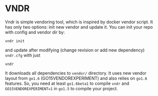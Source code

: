 # VNDR

Vndr is simple vendoring tool, which is inspired by docker vendor script.
It has only two options: init new vendor and update it.
You can init your repo with config and vendor dir by:
```
vndr init
```
and update after modifying (change revision or add new dependency) `vndr.cfg`
with just
```
vndr
```

It downloads all dependencies to `vendor/` directory. It uses new vendor layout
from `go1.6` (GO15VENDOREXPERIMENT) and also relies on `go1.6` features. So,
you need at least `go1.6beta1` to compile `vndr` and `GO15VENDOREXPERIMENT=1` in
`go1.5` to compile your project.

